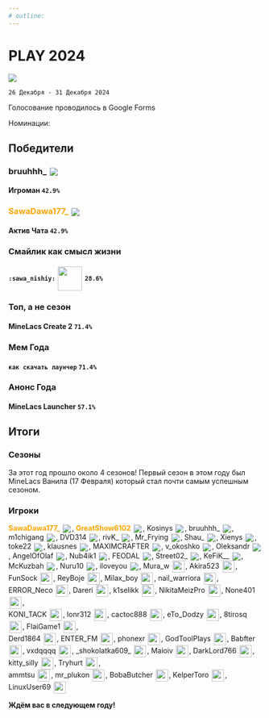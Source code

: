 ```yaml
---
# outline: 
---
```


# PLAY 2024

![](/WIKI/Play/Play2024/play2024banner.png)

`26 Декабря - 31 Декабря 2024`

Голосование проводилось в Google Forms



Номинации:

<BlockCard size="medium" :cards="[
  { content: '![](/WIKI/Play/Play2024/play2024_igroman.png)'},
  { content: '![](/WIKI/Play/Play2024/play2024_activchata.png)'},
  { content: '![](/WIKI/Play/Play2024/play2024_topanesezon.png)'},
  { content: '![](/WIKI/Play/Play2024/play2024_smailikkaksmislzizni.png)'},
  { content: '![](/WIKI/Play/Play2024/play2024_memgoda.png)'},
  { content: '![](/WIKI/Play/Play2024/play2024_anonsgoda.png)'},
]"/>

 
## Победители 

###  bruuhhh_ <img src="https://api.mineatar.io/face/45e529c8-4a8e-44eb-b02c-5b99e41a9d1c?scale=3" style="display: inline; margin: 0 2px; vertical-align: middle;" />
#### Игроман `42.9%`

<BlockCard size="big" :cards="[
  { content: '![](https://api.mineatar.io/face/45e529c8-4a8e-44eb-b02c-5b99e41a9d1c?scale=96)\n (*топовый скин*)'},
  { content: '![](/WIKI/Play/Play2024/play2024_igroman_BRUHHH.png)\n Кто был самым активным игроком'}
]"/>


### **<span style="color: orange;">SawaDawa177_</span>** <img src="https://api.mineatar.io/face/0c81442c240b4087851ff50f3d8fd589?scale=3" style="display: inline; margin: 0 2px; vertical-align: middle;" />
#### Актив Чата `42.9%`

<BlockCard size="big" :cards="[
  { content: '![](https://api.mineatar.io/face/0c81442c240b4087851ff50f3d8fd589?scale=96)'},
  { content: '![](/WIKI/Play/Play2024/play2024_activchata_SAWADAWA.png) \n Кто был самым активным в чатах'}
]"/>

### Смайлик как смысл жизни
####  `:sawa_nishiy:` <img src="/WIKI/Play/Play2024/sawa_nishiyEMOJI.png" style="display: inline; margin: 0 2px; vertical-align: middle; width: 48px; height: 48px" /> `28.6%`

<BlockCard size="big" :cards="[
  { content: '![](/WIKI/Play/Play2024/sawa_nishiyEMOJI.png)\n`<:sawa_nishiy:1320324909548830740>`'},
  { content: '![](/WIKI/Play/Play2024/play2024_smailikkaksmislzizni_SAWANICHYI.png) '}
]"/>

### Топ, а не сезон
#### MineLacs Create 2 `71.4%`
<Links :items="[
    { 
        name: 'MineLacs Create 2', 
        link: '/wiki/archive/ml-create-2', 
        image: '/WIKI/Play/Play2024/minelacscreatelogo.png'
    },
  ]"
/>

<BlockCard size="big" :cards="[
  { content: '![](/WIKI/Play/Play2024/minelacscreatelogo.png) '},
  { content: '![](/WIKI/Play/Play2024/play2024_topanesezon_MLCREATE2.png)\n Лучший сезон по мнению игроков '}
]"/>

### Мем Года
#### `как скачать лаунчер` `71.4%`

<BlockCard size="big" :cards="[
  { content: '![](/WIKI/Play/Play2024/play2024_memgoda_LAUNCHER.png) '},
  { content: '![](/WIKI/Play/Play2024/play2024_memgoda_KAKLAUNCHER.png) '}
]"/>

### Анонс Года
#### MineLacs Launcher `57.1%`
<BlockCard size="big" :cards="[
  { content: '![](/WIKI/Play/Play2024/play2024_anonsgoda_LAUNCHER.png) '},
  { content: 'Это мы ждем '}
]"/>


## Итоги
### Сезоны
За этот год прошло около 4 сезонов!
Первый сезон в этом году был MineLacs Ванила (17 Февраля) который стал почти самым успешным сезоном. 
<BoxCube :items="[
    { 
        name: 'ML Ванила', 
        link: '/wiki/archive/ml-vanila', 
        image: '/WIKI/Play/Play2024/minelacscreatelogo.png',
        desc: 'Первый',
        icon: 'solar:archive-bold-duotone',
        color: '#868dcc'
    },
    { 
        name: 'ML Create 2', 
        link: '/wiki/archive/ml-create-2', 
        image: '/WIKI/Play/Play2024/minelacscreatelogo.png',
        desc: 'Второй',
        icon: 'solar:archive-bold-duotone',
        color: '#868dcc'
    },
    { 
        name: 'ML Ванила 2', 
        link: '/wiki/archive/ml-vanila-2', 
        image: '/WIKI/Play/Play2024/minelacscreatelogo.png',
        desc: 'Третий',
        icon: 'solar:archive-bold-duotone',
        color: '#868dcc'
    },
    { 
        name: 'ML Magic', 
        link: '/wiki/sezon/ml-magic', 
        image: '/WIKI/ML-Magic/demo_img_1.png',
        desc: 'Текущий',
        icon: 'solar:archive-bold-duotone',
        color: '#868dcc'
    },
]"/>

### Игроки

**<span style="color: orange;">SawaDawa177_</span>** <img src="https://api.mineatar.io/face/0c81442c240b4087851ff50f3d8fd589?scale=3" style="display: inline; margin: 0 2px; vertical-align: middle;" />, 
**<span style="color: orange;">GreatShow6102</span>** <img src="https://api.mineatar.io/face/ceb1b631-d2ff-4166-8458-e4c8498e1248?scale=3" style="display: inline; margin: 0 2px; vertical-align: middle;" />,
Kosinys <img src="https://api.mineatar.io/face/58650faf-08ae-438a-a1ce-ec99ba38c4e6?scale=3" style="display: inline; margin: 0 2px; vertical-align: middle;" />, 
bruuhhh_ <img src="https://api.mineatar.io/face/45e529c8-4a8e-44eb-b02c-5b99e41a9d1c?scale=3" style="display: inline; margin: 0 2px; vertical-align: middle;" />,
m1chigang <img src="https://api.mineatar.io/face/566bac65-6941-4454-9d50-7a4339fc433a?scale=3" style="display: inline; margin: 0 2px; vertical-align: middle;" />, 
DVD314 <img src="https://api.mineatar.io/face/9806b0b5-baa2-48c6-b70e-64af239a78eb?scale=3" style="display: inline; margin: 0 2px; vertical-align: middle;" />, 
rivK_ <img src="https://api.mineatar.io/face/52672dfc-11d6-482e-8424-03454b1230a6?scale=3" style="display: inline; margin: 0 2px; vertical-align: middle;" />, 
Mr_Frying <img src="https://api.mineatar.io/face/8a587fdf-a714-42db-b460-cac37bfaaaeb?scale=3" style="display: inline; margin: 0 2px; vertical-align: middle;" />, 
Shau_ <img src="https://api.mineatar.io/face/8c85f44e-7e5c-4930-89e3-6c7bad0baf36?scale=3" style="display: inline; margin: 0 2px; vertical-align: middle;" />, 
Xienys <img src="https://api.mineatar.io/face/e3f818fb-7a8d-4d4b-81ff-3936ba9db322?scale=3" style="display: inline; margin: 0 2px; vertical-align: middle;" />,
toke22 <img src="https://api.mineatar.io/face/720ee778-259e-435f-a85b-eed22fde7269?scale=3" style="display: inline; margin: 0 2px; vertical-align: middle;" />,
klausnes <img src="https://api.mineatar.io/face/1391e540-521a-49d9-89a4-8e8077142984?scale=3" style="display: inline; margin: 0 2px; vertical-align: middle;" />,
MAXIMCRAFTER <img src="https://api.mineatar.io/face/90f3180d-6757-4df4-813f-8b5a0b3ef8f8?scale=3" style="display: inline; margin: 0 2px; vertical-align: middle;" />,
v_okoshko <img src="https://api.mineatar.io/face/a2378024-72b4-473e-b4e2-44c594c2ad21?scale=3" style="display: inline; margin: 0 2px; vertical-align: middle;" />, 
Oleksandr <img src="https://api.mineatar.io/face/23453d68-e515-4bb0-be4f-1bc0c1ac8ef1?scale=3" style="display: inline; margin: 0 2px; vertical-align: middle;" />,
AngelOfOlaf <img src="https://api.mineatar.io/face/e1f7457b-aca5-4e61-b416-b1368057a4fe?scale=3" style="display: inline; margin: 0 2px; vertical-align: middle;" />, 
Nub4ik1 <img src="https://api.mineatar.io/face/d2b496f0-c2b0-4849-8dee-a6bda731a7eb?scale=3" style="display: inline; margin: 0 2px; vertical-align: middle;" />,
FEODAL  <img src="https://api.mineatar.io/face/fb9a3e77-cdfa-4161-b16f-7326eef5e85b?scale=3" style="display: inline; margin: 0 2px; vertical-align: middle;" />, 
Street02_  <img src="https://api.mineatar.io/face/7cb844d1-e394-4cf2-9707-0a95aefffca4?scale=3" style="display: inline; margin: 0 2px; vertical-align: middle;" />, 
KeFiK__ <img src="https://api.mineatar.io/face/f7ec6efa-11f9-4bd4-b15e-be5fae9b91bb?scale=3" style="display: inline; margin: 0 2px; vertical-align: middle;" />,
McKuzbah <img src="https://api.mineatar.io/face/b2f94f01-343c-4684-8a7d-90a00b08e1de?scale=3" style="display: inline; margin: 0 2px; vertical-align: middle;" />,
Nuru10 <img src="https://api.mineatar.io/face/03d0aada-eac3-4d10-b878-4dab00f6b7b6?scale=3" style="display: inline; margin: 0 2px; vertical-align: middle;" />,
iloveyou <img src="https://api.mineatar.io/face/a11b905f-d19e-4c2a-a5d5-bff59fc73933?scale=3" style="display: inline; margin: 0 2px; vertical-align: middle;" />, 
Mura_w <img src="/minecraft/playerHeads/steveHead.png" style="display: inline; margin: 0 2px; vertical-align: middle;" width="24" height="24"/>,
Akira523 <img src="/minecraft/playerHeads/steveHead.png" style="display: inline; margin: 0 2px; vertical-align: middle;" width="24" height="24"/>, 
FunSock <img src="/minecraft/playerHeads/steveHead.png" style="display: inline; margin: 0 2px; vertical-align: middle;" width="24" height="24"/>, 
ReyBoje <img src="/minecraft/playerHeads/steveHead.png" style="display: inline; margin: 0 2px; vertical-align: middle;" width="24" height="24"/>, 
Milax_boy <img src="/minecraft/playerHeads/steveHead.png" style="display: inline; margin: 0 2px; vertical-align: middle;" width="24" height="24"/>, 
nail_warriora <img src="/minecraft/playerHeads/steveHead.png" style="display: inline; margin: 0 2px; vertical-align: middle;" width="24" height="24"/>, 
ERROR_Neco <img src="/minecraft/playerHeads/steveHead.png" style="display: inline; margin: 0 2px; vertical-align: middle;" width="24" height="24"/>, 
Dareri <img src="/minecraft/playerHeads/steveHead.png" style="display: inline; margin: 0 2px; vertical-align: middle;" width="24" height="24"/>, 
k1selikk <img src="/minecraft/playerHeads/steveHead.png" style="display: inline; margin: 0 2px; vertical-align: middle;" width="24" height="24"/>, 
NikitaMeizPro <img src="/minecraft/playerHeads/steveHead.png" style="display: inline; margin: 0 2px; vertical-align: middle;" width="24" height="24"/>, 
None401 <img src="/minecraft/playerHeads/steveHead.png" style="display: inline; margin: 0 2px; vertical-align: middle;" width="24" height="24"/>, <br/>
KONI_TACK <img src="/minecraft/playerHeads/steveHead.png" style="display: inline; margin: 0 2px; vertical-align: middle;" width="24" height="24"/>,
lonr312 <img src="/minecraft/playerHeads/steveHead.png" style="display: inline; margin: 0 2px; vertical-align: middle;" width="24" height="24"/>,
cactoc888  <img src="/minecraft/playerHeads/steveHead.png" style="display: inline; margin: 0 2px; vertical-align: middle;" width="24" height="24"/>, 
eTo_Dodzy <img src="/minecraft/playerHeads/steveHead.png" style="display: inline; margin: 0 2px; vertical-align: middle;" width="24" height="24"/>,
8tirosq <img src="/minecraft/playerHeads/steveHead.png" style="display: inline; margin: 0 2px; vertical-align: middle;" width="24" height="24"/>,
FlaiGame1 <img src="/minecraft/playerHeads/steveHead.png" style="display: inline; margin: 0 2px; vertical-align: middle;" width="24" height="24"/>,<br/>
Derd1864 <img src="/minecraft/playerHeads/steveHead.png" style="display: inline; margin: 0 2px; vertical-align: middle;" width="24" height="24"/>, 
ENTER_FM <img src="/minecraft/playerHeads/steveHead.png" style="display: inline; margin: 0 2px; vertical-align: middle;" width="24" height="24"/>, 
phonexr <img src="/minecraft/playerHeads/steveHead.png" style="display: inline; margin: 0 2px; vertical-align: middle;" width="24" height="24"/>, 
GodToolPlays <img src="/minecraft/playerHeads/steveHead.png" style="display: inline; margin: 0 2px; vertical-align: middle;" width="24" height="24"/>, 
Babfter  <img src="/minecraft/playerHeads/steveHead.png" style="display: inline; margin: 0 2px; vertical-align: middle;" width="24" height="24"/>, 
vxdqqqq <img src="/minecraft/playerHeads/steveHead.png" style="display: inline; margin: 0 2px; vertical-align: middle;" width="24" height="24"/>,
\_shokolatka609_ <img src="/minecraft/playerHeads/steveHead.png" style="display: inline; margin: 0 2px; vertical-align: middle;" width="24" height="24"/>, 
Maioiv <img src="/minecraft/playerHeads/steveHead.png" style="display: inline; margin: 0 2px; vertical-align: middle;" width="24" height="24"/>,
DarkLord766 <img src="/minecraft/playerHeads/steveHead.png" style="display: inline; margin: 0 2px; vertical-align: middle;" width="24" height="24"/>,
kitty_silly <img src="/minecraft/playerHeads/steveHead.png" style="display: inline; margin: 0 2px; vertical-align: middle;" width="24" height="24"/>,
Tryhurt <img src="/minecraft/playerHeads/steveHead.png" style="display: inline; margin: 0 2px; vertical-align: middle;" width="24" height="24"/>, <br/>
ammtsu <img src="/minecraft/playerHeads/steveHead.png" style="display: inline; margin: 0 2px; vertical-align: middle;" width="24" height="24"/>,
mr_plukon <img src="/minecraft/playerHeads/steveHead.png" style="display: inline; margin: 0 2px; vertical-align: middle;" width="24" height="24"/>,
BobaButcher <img src="/minecraft/playerHeads/steveHead.png" style="display: inline; margin: 0 2px; vertical-align: middle;" width="24" height="24"/>, 
KelperToro <img src="/minecraft/playerHeads/steveHead.png" style="display: inline; margin: 0 2px; vertical-align: middle;" width="24" height="24"/>, 
LinuxUser69 <img src="/minecraft/playerHeads/steveHead.png" style="display: inline; margin: 0 2px; vertical-align: middle;" width="24" height="24"/>

**Ждём вас в следующем году!**